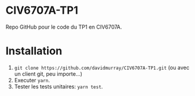 # CIV6707A-TP1
Repo GitHub pour le code du TP1 en CIV6707A.

# Installation
1. `git clone https://github.com/davidmurray/CIV6707A-TP1.git` (ou avec un client git, peu importe...)
2. Executer `yarn`.
3. Tester les tests unitaires: `yarn test`.
